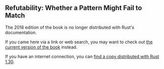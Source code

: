 ## Refutability: Whether a Pattern Might Fail to Match

The 2018 edition of the book is no longer distributed with Rust's documentation.

If you came here via a link or web search, you may want to check out [the current
version of the book](../ch18-02-refutability.html) instead.

If you have an internet connection, you can [find a copy distributed with
Rust
1.30](https://doc.rust-lang.org/1.30.0/book/2018-edition/ch18-02-refuatbility.html).